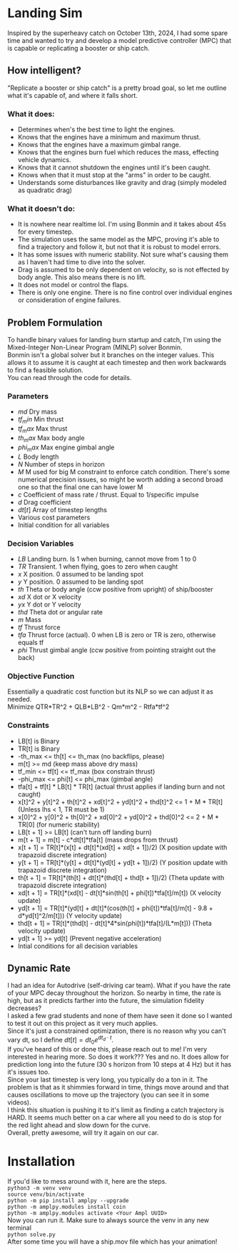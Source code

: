 # Landing Sim
Inspired by the superheavy catch on October 13th, 2024, I had some spare time and wanted to try and develop a model predictive controller (MPC) that is capable or replicating a booster or ship catch.<br />
## How intelligent?
"Replicate a booster or ship catch" is a pretty broad goal, so let me outline what it's capable of, and where it falls short.<br />
### What it does:
- Determines when's the best time to light the engines.
- Knows that the engines have a minimum and maximum thrust.
- Knows that the engines have a maximum gimbal range.
- Knows that the engines burn fuel which reduces the mass, effecting vehicle dynamics.
- Knows that it cannot shutdown the engines until it's been caught.
- Knows when that it must stop at the "arms" in order to be caught.
- Understands some disturbances like gravity and drag (simply modeled as quadratic drag)
### What it doesn't do:
- It is nowhere near realtime lol. I'm using Bonmin and it takes about 45s for every timestep.
- The simulation uses the same model as the MPC, proving it's able to find a trajectory and follow it, but not that it is robust to model errors.
- It has some issues with numeric stability. Not sure what's causing them as I haven't had time to dive into the solver.
- Drag is assumed to be only dependent on velocity, so is not effected by body angle. This also means there is no lift.
- It does not model or control the flaps.
- There is only one engine. There is no fine control over individual engines or consideration of engine failures.
## Problem Formulation
To handle binary values for landing burn startup and catch, I'm using the Mixed-Integer Non-Linear Program (MINLP) solver Bonmin.<br />
Bonmin isn't a global solver but it branches on the integer values. This allows it to assume it is caught at each timestep and then work backwards to find a feasible solution.<br />
You can read through the code for details.
### Parameters
- $md$ Dry mass
- $tf_min$ Min thrust
- $tf_max$ Max thrust
- $th_max$ Max body angle
- $phi_max$ Max engine gimbal angle
- $L$ Body length
- $N$ Number of steps in horizon
- $M$ M used for big M constraint to enforce catch condition. There's some numerical precision issues, so might be worth adding a second broad one so that the final one can have lower M
- $c$ Coefficient of mass rate / thrust. Equal to 1/specific impulse
- $d$ Drag coefficient
- $dt[t]$ Array of timestep lengths
- Various cost parameters
- Initial condition for all variables
### Decision Variables
- $LB$ Landing burn. Is 1 when burning, cannot move from 1 to 0
- $TR$ Transient. 1 when flying, goes to zero when caught
- $x$ X position. 0 assumed to be landing spot
- $y$ Y position. 0 assumed to be landing spot
- $th$ Theta or body angle (ccw positive from upright) of ship/booster
- $xd$ X dot or X velocity
- $yx$ Y dot or Y velocity
- $thd$ Theta dot or angular rate
- $m$ Mass
- $tf$ Thrust force
- $tfa$ Thrust force (actual). 0 when LB is zero or TR is zero, otherwise equals tf
- $phi$ Thrust gimbal angle (ccw positive from pointing straight out the back)
### Objective Function
Essentially a quadratic cost function but its NLP so we can adjust it as needed.<br />
Minimize QTR\*TR^2 + QLB\*LB^2 - Qm\*m^2 - Rtfa\*tf^2
### Constraints
- LB[t] is Binary
- TR[t] is Binary
- -th_max <= th[t] <= th_max (no backflips, please)
- m[t] >= md (keep mass above dry mass)
- tf_min <= tf[t] <= tf_max (box constrain thrust)
- -phi_max <= phi[t] <= phi_max (gimbal angle)
- tfa[t] + tf[t] \* LB[t] \* TR[t] (actual thrust applies if landing burn and not caught)
- x[t]^2 + y[t]^2 + th[t]^2 + xd[t]^2 + yd[t]^2 + thd[t]^2 <= 1 + M \* TR[t] (Unless lhs < 1, TR must be 1)
- x[0]^2 + y[0]^2 + th[0]^2 + xd[0]^2 + yd[0]^2 + thd[0]^2 <= 2 + M \* TR[0] (for numeric stability)
- LB[t + 1] >= LB[t] (can't turn off landing burn)
- m[t + 1] = m[t] - c*dt[t]\*tfa[t] (mass drops from thrust)
- x[t + 1] = TR[t]\*(x[t] + dt[t]\*(xd[t] + xd[t + 1])/2) (X position update with trapazoid discrete integration)
- y[t + 1] = TR[t]\*(y[t] + dt[t]\*(yd[t] + yd[t + 1])/2) (Y position update with trapazoid discrete integration)
- th[t + 1] = TR[t]\*(th[t] + dt[t]\*(thd[t] + thd[t + 1])/2) (Theta update with trapazoid discrete integration)
- xd[t + 1] = TR[t]\*(xd[t] - dt[t]\*sin(th[t] + phi[t])\*tfa[t]/m[t]) (X velocity update)
- yd[t + 1] = TR[t]\*(yd[t] + dt[t]\*(cos(th[t] + phi[t])\*tfa[t]/m[t] - 9.8 + d\*yd[t]^2/m[t])) (Y velocity update)
- thd[t + 1] = TR[t]\*(thd[t] - dt[t]\*4\*sin(phi[t])\*tfa[t]/(L*m[t])) (Theta velocity update)
- yd[t + 1] >= yd[t] (Prevent negative acceleration)
- Intial conditions for all decision variables

## Dynamic Rate
I had an idea for Autodrive (self-driving car team). What if you have the rate of your MPC decay throughout the horizon. So nearby in time, the rate is high, but as it predicts farther into the future, the simulation fidelity decreases?<br />
I asked a few grad students and none of them have seen it done so I wanted to test it out on this project as it very much applies.<br />
Since it's just a constrained optimization, there is no reason why you can't vary dt, so I define $dt[t]=dt_0e^{dt_d\cdot t}$.<br />
If you've heard of this or done this, please reach out to me! I'm very interested in hearing more.
So does it work??? Yes and no. It does allow for prediction long into the future (30 s horizon from 10 steps at 4 Hz) but it has it's issues too.<br />
Since your last timestep is very long, you typically do a ton in it. The problem is that as it shimmies forward in time, things move around and that causes oscillations to move up the trajectory (you can see it in some videos).<br />
I think this situation is pushing it to it's limit as finding a catch trajectory is HARD. It seems much better on a car where all you need to do is stop for the red light ahead and slow down for the curve.<br />
Overall, pretty awesome, will try it again on our car.

# Installation
If you'd like to mess around with it, here are the steps.<br />
`python3 -m venv venv`<br />
`source venv/bin/activate`<br />
`python -m pip install amplpy --upgrade`<br />
`python -m amplpy.modules install coin`<br />
`python -m amplpy.modules activate <Your Ampl UUID>`<br />
Now you can run it. Make sure to always source the venv in any new terminal<br />
`python solve.py`<br />
After some time you will have a ship.mov file which has your animation!

